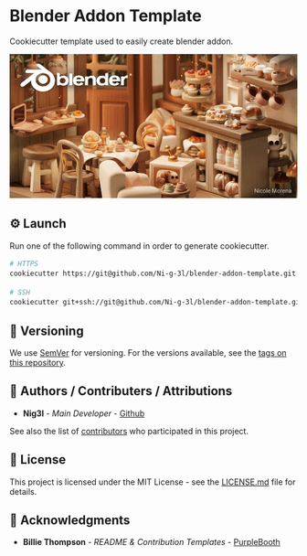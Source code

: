 # Blender Addon Template

Cookiecutter template used to easily create blender addon.

![Demo](.media/demo.gif)

## ⚙️ Launch

Run one of the following command in order to generate cookiecutter.

```bash
# HTTPS
cookiecutter https://git@github.com/Ni-g-3l/blender-addon-template.git

# SSH
cookiecutter git+ssh://git@github.com/Ni-g-3l/blender-addon-template.git
```

## 🔢 Versioning

We use [SemVer](http://semver.org/) for versioning. For the versions available, see the [tags on this repository](https://github.com/Ni-g-3l/blender-addon-template/tags).

## 🤹 Authors / Contributers / Attributions

* **Nig3l** - *Main Developer* - [Github](https://github.com/Ni-g-3l/)

See also the list of [contributors](https://github.com/Ni-g-3l/blender-addon-template/contributors) who participated in this project.

## 📃 License

This project is licensed under the MIT License - see the [LICENSE.md](LICENSE) file for details.

## 👏 Acknowledgments

* **Billie Thompson** - *README & Contribution Templates* - [PurpleBooth](https://github.com/PurpleBooth)
